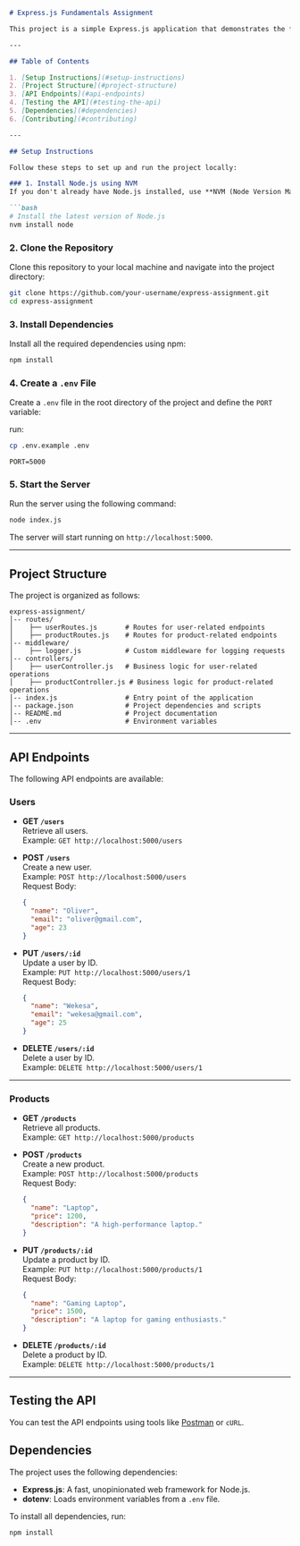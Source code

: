 ```markdown
# Express.js Fundamentals Assignment

This project is a simple Express.js application that demonstrates the fundamentals of creating RESTful APIs, using middleware, and organizing a project with a clear folder structure. It includes routes for managing users and products, along with a custom middleware for logging requests.

---

## Table of Contents

1. [Setup Instructions](#setup-instructions)
2. [Project Structure](#project-structure)
3. [API Endpoints](#api-endpoints)
4. [Testing the API](#testing-the-api)
5. [Dependencies](#dependencies)
6. [Contributing](#contributing)

---

## Setup Instructions

Follow these steps to set up and run the project locally:

### 1. Install Node.js using NVM
If you don't already have Node.js installed, use **NVM (Node Version Manager)** to install it:

```bash
# Install the latest version of Node.js
nvm install node
```

### 2. Clone the Repository
Clone this repository to your local machine and navigate into the project directory:

```bash
git clone https://github.com/your-username/express-assignment.git
cd express-assignment
```

### 3. Install Dependencies
Install all the required dependencies using npm:

```bash
npm install
```

### 4. Create a `.env` File
Create a `.env` file in the root directory of the project and define the `PORT` variable:

run:

```bash
cp .env.example .env
```

```env
PORT=5000
```

### 5. Start the Server
Run the server using the following command:

```bash
node index.js
```

The server will start running on `http://localhost:5000`.

---

## Project Structure

The project is organized as follows:

```
express-assignment/
│-- routes/
│    ├── userRoutes.js       # Routes for user-related endpoints
│    ├── productRoutes.js    # Routes for product-related endpoints
│-- middleware/
│    ├── logger.js           # Custom middleware for logging requests
│-- controllers/
│    ├── userController.js   # Business logic for user-related operations
│    ├── productController.js # Business logic for product-related operations
│-- index.js                 # Entry point of the application
│-- package.json             # Project dependencies and scripts
│-- README.md                # Project documentation
│-- .env                     # Environment variables
```

---

## API Endpoints

The following API endpoints are available:

### Users
- **GET `/users`**  
  Retrieve all users.  
  Example: `GET http://localhost:5000/users`

- **POST `/users`**  
  Create a new user.  
  Example: `POST http://localhost:5000/users`  
  Request Body:
  ```json
  {
    "name": "Oliver",
    "email": "oliver@gmail.com",
    "age": 23
  }
  ```

- **PUT `/users/:id`**  
  Update a user by ID.  
  Example: `PUT http://localhost:5000/users/1`  
  Request Body:
  ```json
  {
    "name": "Wekesa",
    "email": "wekesa@gmail.com",
    "age": 25
  }
  ```

- **DELETE `/users/:id`**  
  Delete a user by ID.  
  Example: `DELETE http://localhost:5000/users/1`

---

### Products
- **GET `/products`**  
  Retrieve all products.  
  Example: `GET http://localhost:5000/products`

- **POST `/products`**  
  Create a new product.  
  Example: `POST http://localhost:5000/products`  
  Request Body:
  ```json
  {
    "name": "Laptop",
    "price": 1200,
    "description": "A high-performance laptop."
  }
  ```

- **PUT `/products/:id`**  
  Update a product by ID.  
  Example: `PUT http://localhost:5000/products/1`  
  Request Body:
  ```json
  {
    "name": "Gaming Laptop",
    "price": 1500,
    "description": "A laptop for gaming enthusiasts."
  }
  ```

- **DELETE `/products/:id`**  
  Delete a product by ID.  
  Example: `DELETE http://localhost:5000/products/1`

---

## Testing the API

You can test the API endpoints using tools like [Postman](https://www.postman.com/) or `cURL`.

## Dependencies

The project uses the following dependencies:

- **Express.js**: A fast, unopinionated web framework for Node.js.
- **dotenv**: Loads environment variables from a `.env` file.

To install all dependencies, run:

```bash
npm install
```